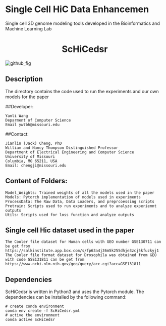 # Single Cell HiC Data Enhancemen
Single cell 3D genome modeling tools developed in the Bioinformatics and Machine Learning Lab

<h1 align="center">ScHiCedsr</h1>

![github_fig](https://user-images.githubusercontent.com/98677544/209075059-a7aca34b-5ee3-4857-a512-5f747da8b451.png)
## Description
The directory contains the code used to run the experiments and our own models for the paper

##Developer:

```
Yanli Wang
Deparment of Computer Science
Email yw7bh@missouri.edu
```

##Contact:

```
Jianlin (Jack) Cheng, PhD
William and Nancy Thompson Distinguished Professor
Department of Electrical Engineering and Computer Science
University of Missouri
Columbia, MO 65211, USA
Email: chengji@missouri.edu
```

## Content of Folders:

```
Model_Weights: Trained weights of all the models used in the paper
Models: Pytorch implementation of models used in experiments
ProcessData: The Raw Data, Data Loaders, and preprcoessing scripts
Pretrain: Scripts used to run experiments and to analyze experiemnt outputs
Utils: Scripts used for loss function and analyze outputs 
```

## Single cell Hic dataset used in the paper

```
The Cooler file dataset for Human cells with GEO number GSE130711 can be get from https://salkinstitute.app.box.com/s/fp63a4j36m5k255dhje3zcj5kfuzkyj1
The Cooler file format dataset for Drosophila was obtained from GEO with code GSE131811 can be get from https://www.ncbi.nlm.nih.gov/geo/query/acc.cgi?acc=GSE131811 
```

## Dependencies

ScHiCedsr is written in Python3 and uses the Pytorch module. 
The dependencies can be installed by the following command:

```
# create conda environment
conda env create -f ScHiCedsr.yml
# active the environment
conda active ScHiCedsr
```



